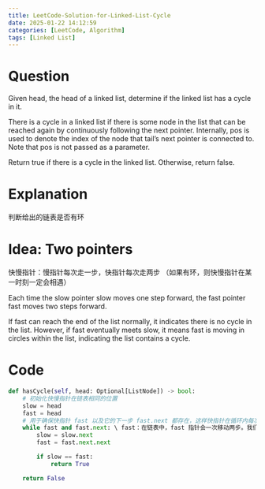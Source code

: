 ```yaml
---
title: LeetCode-Solution-for-Linked-List-Cycle
date: 2025-01-22 14:12:59
categories: [LeetCode, Algorithm]
tags: [Linked List]
---
```


# Question

Given head, the head of a linked list, determine if the linked list has a cycle in it.

There is a cycle in a linked list if there is some node in the list that can be reached again by continuously following the next pointer. Internally, pos is used to denote the index of the node that tail’s next pointer is connected to. Note that pos is not passed as a parameter.

Return true if there is a cycle in the linked list. Otherwise, return false.

# Explanation

判断给出的链表是否有环

# Idea: Two pointers

快慢指针：慢指针每次走一步，快指针每次走两步 （如果有环，则快慢指针在某一时刻一定会相遇）

Each time the slow pointer slow moves one step forward, the fast pointer fast moves two steps forward.

If fast can reach the end of the list normally, it indicates there is no cycle in the list. However, if fast eventually meets slow, it means fast is moving in circles within the list, indicating the list contains a cycle.

# Code

```python
def hasCycle(self, head: Optional[ListNode]) -> bool:
    # 初始化快慢指针在链表相同的位置
    slow = head
    fast = head
    # 用于确保快指针 fast 以及它的下一步 fast.next 都存在，这样快指针在循环内每次可以安全地前进两步而不引发错误
    while fast and fast.next: \ fast：在链表中，fast 指针会一次移动两步。我们需要确保 fast 指针还在链表内，即不为 None。fast.next：因为 fast 要前进两步，我们还需要检查 fast.next 是否存在。如果 fast.next 不存在，即 None，说明链表已经到尾部，fast 无法再移动两步。
        slow = slow.next
        fast = fast.next.next

        if slow == fast:
            return True

    return False



```
